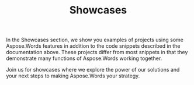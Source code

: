 ﻿---
title: Showcases
second_title: Aspose.Words for .NET
articleTitle: Showcases
linktitle: Showcases
description: "We show you examples of projects that use some of the Aspose.Words features. Such projects demonstrate more complex interactions between these features."
type: docs
weight: 60
url: /net/showcases/
---

In the Showcases section, we show you examples of projects using some Aspose.Words features in addition to the code snippets described in the documentation above. These projects differ from most snippets in that they demonstrate many functions of Aspose.Words working together.

Join us for showcases where we explore the power of our solutions and your next steps to making Aspose.Words your strategy.
